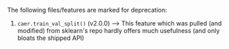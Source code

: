 The following files/features are marked for deprecation:

1. `caer.train_val_split()` (v2.0.0) --> This feature which was pulled (and modified) from sklearn's repo hardly offers much usefulness (and only bloats the shipped API)